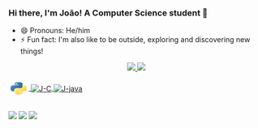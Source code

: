 ### Hi there, I'm João! A Computer Science student 👋
- 😄 Pronouns: He/him
- ⚡ Fun fact:  I'm also like to be outside, exploring and discovering new things!

<div align="center">
  <a href="https://github.com/jvdss3">
  <img height="160em" src="https://github-readme-stats.vercel.app/api?username=jvdss3&show_icons=true&theme=swift&include_all_commits=true&count_private=true"/>
  <img height="140em" src="https://github-readme-stats.vercel.app/api/top-langs/?username=jvdss3&layout=compact&langs_count=7&theme=swift"/>
</div>
<div style="display: inline_block"><br> 
   <img align="center" alt="J-python" height="30" width="40" src="https://raw.githubusercontent.com/devicons/devicon/master/icons/python/python-original.svg">
  <img align="center" alt="J-C" height="30" width="40" src="https://img.shields.io/badge/C-00599C?style=for-the-badge&logo=c&logoColor=white">
  <img align="center" alt="J-java" height="30" width="40" src="https://img.shields.io/badge/Java-ED8B00?style=for-the-badge&logo=java&logoColor=white">
</div>

  ##
  
 <div>
  <a href="https://instagram.com/jvdss3" target="_blank"><img src="https://img.shields.io/badge/-Instagram-%23E4405F?style=for-the-badge&logo=instagram&logoColor=white" target="_blank"></a>  
  <a href = "mailto:jvdss3@icloud.com"><img src="https://img.shields.io/badge/-Gmail-%23333?style=for-the-badge&logo=gmail&logoColor=white" target="_blank"></a>
  <a href="https://www.linkedin.com/in/jvdss3" target="_blank"><img src="https://img.shields.io/badge/-LinkedIn-%230077B5?style=for-the-badge&logo=linkedin&logoColor=white" target="_blank"></a> 
 <div>
